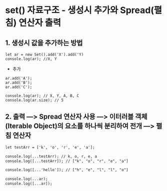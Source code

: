 # set() 자료구조 - 생성시 추가와 Spread(펼침) 연산자 출력

## 1. 생성시 값을 추가하는 방법

```
let ar = new Set().add('X').add('Y)
console.log(ar); //X, Y
```

-   추가

```
ar.add('A');
ar.add('B');
ar.add('C');

console.log(ar); // X, Y, A, B, C
console.log(ar.size); // 5
```

## 2. 출력 —> Spread 연산자 사용 —> 이터러블 객체(Iterable Object)의 요소를 하나씩 분리하여 전개 —> 펼침 연산자

```xml
let testArr = ['k', 'o', 'r', 'e', 'a'];

console.log(...testArr); // k, o, r, e, a
console.log([...testArr]); // ["k", "o", "r", "e", "a"]

console.log([...'hello']); // ["h", "e", "l", "l", "o"]

console.log(...ar);
console.log([...ar]);
```
